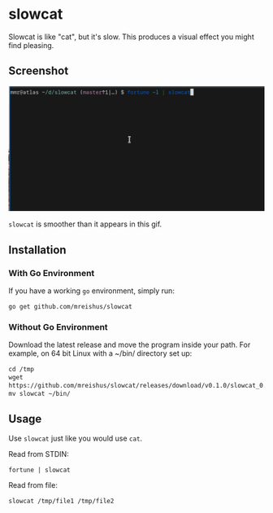 # slowcat

Slowcat is like "cat", but it's slow. This produces a visual effect you might
find pleasing.

## Screenshot

![Example Screenshot](./example.gif?raw=true "Example Screenshot")

`slowcat` is smoother than it appears in this gif.

## Installation

### With Go Environment

If you have a working `go` environment, simply run:

```
go get github.com/mreishus/slowcat
```

### Without Go Environment

Download the latest release and move the program inside your path. For
example, on 64 bit Linux with a ~/bin/ directory set up:

```
cd /tmp
wget https://github.com/mreishus/slowcat/releases/download/v0.1.0/slowcat_0.1.0_Linux_x86_64.tar.gz
mv slowcat ~/bin/
```

## Usage

Use `slowcat` just like you would use `cat`.

Read from STDIN:

```
fortune | slowcat
```

Read from file:

```
slowcat /tmp/file1 /tmp/file2
```
